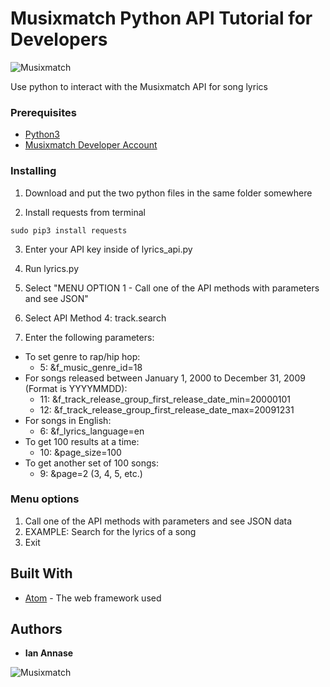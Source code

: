 # Musixmatch Python API Tutorial for Developers

![Musixmatch](https://about.musixmatch.com/images/share-image.png)

Use python to interact with the Musixmatch API for song lyrics

### Prerequisites

* [Python3](http://www.python.org/downloads)
* [Musixmatch Developer Account](https://developer.musixmatch.com/)

### Installing

1. Download and put the two python files in the same folder somewhere

2. Install requests from terminal

```
sudo pip3 install requests
```

3. Enter your API key inside of lyrics_api.py

4. Run lyrics.py

5. Select "MENU OPTION 1 - Call one of the API methods with parameters and see JSON"

6. Select API Method 4: track.search

7. Enter the following parameters:
- To set genre to rap/hip hop:
    - 5: &f_music_genre_id=18
- For songs released between January 1, 2000 to December 31, 2009 (Format is YYYYMMDD):
    - 11: &f_track_release_group_first_release_date_min=20000101
    - 12: &f_track_release_group_first_release_date_max=20091231
- For songs in English:
    - 6: &f_lyrics_language=en
- To get 100 results at a time:
    - 10: &page_size=100
- To get another set of 100 songs:
    -  9: &page=2 (3, 4, 5, etc.)

### Menu options

1. Call one of the API methods with parameters and see JSON data
2. EXAMPLE: Search for the lyrics of a song
3. Exit

## Built With

* [Atom](http://www.atom.io) - The web framework used


## Authors

* **Ian Annase**

![Musixmatch](https://images-na.ssl-images-amazon.com/images/I/81NUdjKJ5RL.png)
